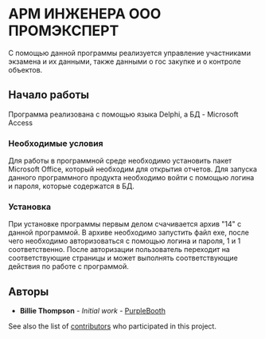 ﻿# АРМ ИНЖЕНЕРА ООО ПРОМЭКСПЕРТ

С помощью данной программы реализуется управление участниками экзамена и их данными, также данными 
о гос закупке и о контроле объектов. 

## Начало работы 

Программа реализована с помощью языка Delphi, а БД - Microsoft Access

### Необходимые условия

Для работы в программной среде необходимо установить пакет Microsoft Office, который необходим для открытия отчетов. 
Для запуска данного программного продукта необходимо войти с помощью логина и пароля, которые содержатся в БД. 

### Установка 

При установке программы первым делом счачивается архив "14" с данной программой. 
В архиве необходимо запустить файл exe, после чего необходимо авторизоваться с помощью логина и пароля, 1 и 1 соответственно. 
После авторизации пользователь переходит на соответствующие страницы и может выполнять соответствующие действия по работе с программой.

## Авторы

* **Billie Thompson** - *Initial work* - [PurpleBooth](https://github.com/PurpleBooth)

See also the list of [contributors](https://github.com/your/project/contributors) who participated in this project.
